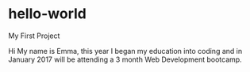 # hello-world
My First Project

Hi My name is Emma, this year I began my education into coding and in January 2017 will be attending a 3 month Web Development bootcamp.
